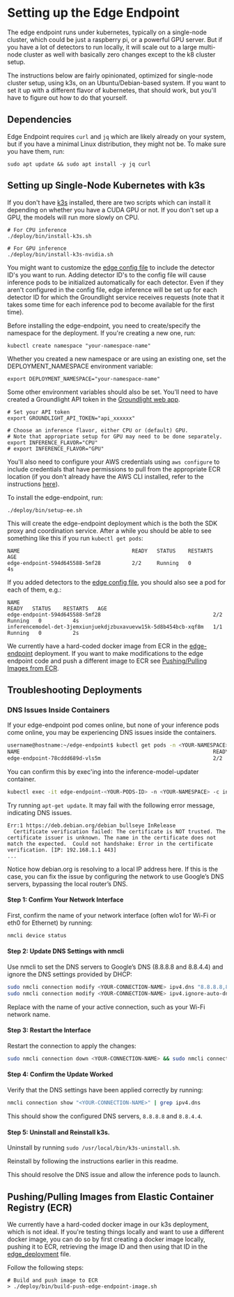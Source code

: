 
# Setting up the Edge Endpoint

The edge endpoint runs under kubernetes, typically on a single-node cluster, which could be just a raspberry pi, or a powerful GPU server.  But if you have a lot of detectors to run locally, it will scale out to a large multi-node cluster as well with basically zero changes except to the k8 cluster setup. 

The instructions below are fairly opinionated, optimized for single-node cluster setup, using k3s, on an Ubuntu/Debian-based system.  If you want to set it up with a different flavor of kubernetes, that should work, but you'll have to figure out how to do that yourself.

## Dependencies
Edge Endpoint requires `curl` and `jq` which are likely already on your system, but if you have a minimal Linux distribution, they might not be. To make sure you have them, run:

```shell
sudo apt update && sudo apt install -y jq curl
```

## Setting up Single-Node Kubernetes with k3s

If you don't have [k3s](https://docs.k3s.io/) installed, there are two scripts which can install it depending on whether you have a CUDA GPU or not.  If you don't set up a GPU, the models will run more slowly on CPU.

```shell
# For CPU inference
./deploy/bin/install-k3s.sh
```

```shell
# For GPU inference
./deploy/bin/install-k3s-nvidia.sh
```

You might want to customize the [edge config file](../configs/edge-config.yaml) to include the detector ID's you want to run.  Adding detector ID's to the config file will cause inference pods to be initialized automatically for each detector. Even if they aren't configured in the config file,
edge inference will be set up for each detector ID for which the Groundlight service receives requests (note that it
takes some time for each inference pod to become available for the first time).

Before installing the edge-endpoint, you need to create/specify the namespace for the deployment. If you're creating a new one, run:

```
kubectl create namespace "your-namespace-name"
```

Whether you created a new namespace or are using an existing one, set the DEPLOYMENT_NAMESPACE environment variable:
```
export DEPLOYMENT_NAMESPACE="your-namespace-name"
```

Some other environment variables should also be set. You'll need to have created
a Groundlight API token in the [Groundlight web app](https://app.groundlight.ai/reef/my-account/api-tokens).
```
# Set your API token
export GROUNDLIGHT_API_TOKEN="api_xxxxxx"

# Choose an inference flavor, either CPU or (default) GPU.
# Note that appropriate setup for GPU may need to be done separately.
export INFERENCE_FLAVOR="CPU"
# export INFERENCE_FLAVOR="GPU"
```

You'll also need to configure your AWS credentials using `aws configure` to include credentials that have permissions to pull from the appropriate ECR location (if you don't already have the AWS CLI installed, refer to the instructions [here](https://docs.aws.amazon.com/cli/latest/userguide/getting-started-install.html)).

To install the edge-endpoint, run:
```shell
./deploy/bin/setup-ee.sh
```

This will create the edge-endpoint deployment which is the both the SDK proxy and coordination service. After a while you should be able to see something like this if you run `kubectl get pods`:

```
NAME                                    READY   STATUS    RESTARTS   AGE
edge-endpoint-594d645588-5mf28          2/2     Running   0          4s
```

If you added detectors to the [edge config file](../configs/edge-config.yaml), you should also see a pod for each of them, e.g.:

```
NAME                                                              READY   STATUS    RESTARTS   AGE
edge-endpoint-594d645588-5mf28                                    2/2     Running   0          4s
inferencemodel-det-3jemxiunjuekdjzbuxavuevw15k-5d8b454bcb-xqf8m   1/1     Running   0          2s
```

We currently have a hard-coded docker image from ECR in the [edge-endpoint](/edge-endpoint/deploy/k3s/edge_deployment.yaml)
deployment. If you want to make modifications to the edge endpoint code and push a different
image to ECR see [Pushing/Pulling Images from ECR](#pushingpulling-images-from-elastic-container-registry-ecr).


## Troubleshooting Deployments
### DNS Issues Inside Containers
If your edge-endpoint pod comes online, but none of your inference pods come online, you may be experiencing DNS issues inside the containers.
```bash
username@hostname:~/edge-endpoint$ kubectl get pods -n <YOUR-NAMESPACE>
NAME                                                              READY   STATUS             RESTARTS        AGE
edge-endpoint-78cddd689d-vls5m                                    2/2     Running            0               11m
```
You can confirm this by exec'ing into the inference-model-updater container.
```bash
kubectl exec -it edge-endpoint-<YOUR-PODS-ID> -n <YOUR-NAMESPACE> -c inference-model-updater -- /bin/bash
```
Try running `apt-get update`. It may fail with the following error message, indicating DNS issues.
```text
Err:1 https://deb.debian.org/debian bullseye InRelease
  Certificate verification failed: The certificate is NOT trusted. The certificate issuer is unknown. The name in the certificate does not match the expected.  Could not handshake: Error in the certificate verification. [IP: 192.168.1.1 443]
...
```
Notice how debian.org is resolving to a local IP address here. If this is the case, you can fix the issue by configuring the network to use Google’s DNS servers, bypassing the local router’s DNS.
#### Step 1: Confirm Your Network Interface

First, confirm the name of your network interface (often wlo1 for Wi-Fi or eth0 for Ethernet) by running:

```bash
nmcli device status
```
#### Step 2: Update DNS Settings with nmcli

Use nmcli to set the DNS servers to Google’s DNS (8.8.8.8 and 8.8.4.4) and ignore the DNS settings provided by DHCP:

```bash
sudo nmcli connection modify <YOUR-CONNECTION-NAME> ipv4.dns "8.8.8.8,8.8.4.4"
sudo nmcli connection modify <YOUR-CONNECTION-NAME> ipv4.ignore-auto-dns yes
```

Replace <YOUR-CONNECTION-NAME> with the name of your active connection, such as your Wi-Fi network name.
#### Step 3: Restart the Interface

Restart the connection to apply the changes:

```bash
sudo nmcli connection down <YOUR-CONNECTION-NAME> && sudo nmcli connection up <YOUR-CONNECTION-NAME>
```
#### Step 4: Confirm the Update Worked

Verify that the DNS settings have been applied correctly by running:

```bash
nmcli connection show "<YOUR-CONNECTION-NAME>" | grep ipv4.dns
```

This should show the configured DNS servers, `8.8.8.8` and `8.8.4.4`.

#### Step 5: Uninstall and Reinstall k3s.
Uninstall by running `sudo /usr/local/bin/k3s-uninstall.sh`.

Reinstall by following the instructions earlier in this readme.

This should resolve the DNS issue and allow the inference pods to launch.

## Pushing/Pulling Images from Elastic Container Registry (ECR)

We currently have a hard-coded docker image in our k3s deployment, which is not ideal.
If you're testing things locally and want to use a different docker image, you can do so
by first creating a docker image locally, pushing it to ECR, retrieving the image ID and
then using that ID in the [edge_deployment](k3s/edge_deployment/edge_deployment.yaml) file.

Follow the following steps:

```shell
# Build and push image to ECR
> ./deploy/bin/build-push-edge-endpoint-image.sh
```
